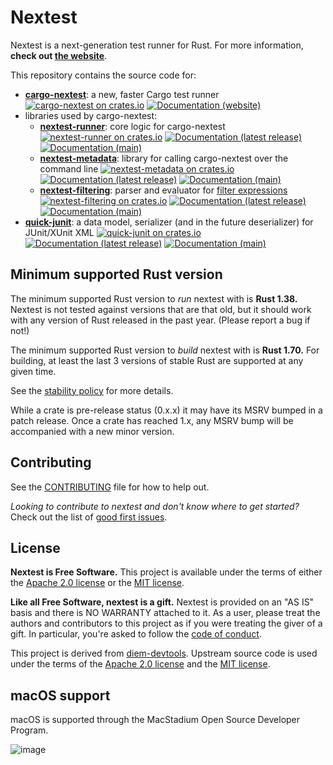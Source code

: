 # Nextest

Nextest is a next-generation test runner for Rust. For more information, **check out [the website](https://nexte.st/)**.

This repository contains the source code for:

* [**cargo-nextest**](cargo-nextest): a new, faster Cargo test runner
  [![cargo-nextest on crates.io](https://img.shields.io/crates/v/cargo-nextest)](https://crates.io/crates/cargo-nextest)
  [![Documentation (website)](https://img.shields.io/badge/docs-nexte.st-blue)](https://nexte.st)
* libraries used by cargo-nextest:
  * [**nextest-runner**](nextest-runner): core logic for cargo-nextest
    [![nextest-runner on crates.io](https://img.shields.io/crates/v/nextest-runner)](https://crates.io/crates/nextest-runner)
    [![Documentation (latest release)](https://img.shields.io/badge/docs-latest-brightgreen)](https://docs.rs/nextest-runner)
    [![Documentation (main)](https://img.shields.io/badge/docs-main-purple)](https://nexte.st/rustdoc/nextest_runner/)
  * [**nextest-metadata**](nextest-metadata): library for calling cargo-nextest over the command line
    [![nextest-metadata on crates.io](https://img.shields.io/crates/v/nextest-metadata)](https://crates.io/crates/nextest-metadata)
    [![Documentation (latest release)](https://img.shields.io/badge/docs-latest-brightgreen)](https://docs.rs/nextest-metadata)
    [![Documentation (main)](https://img.shields.io/badge/docs-main-purple)](https://nexte.st/rustdoc/nextest_metadata)
  * [**nextest-filtering**](nextest-filtering): parser and evaluator for [filter expressions](https://nexte.st/book/filter-expressions)
    [![nextest-filtering on crates.io](https://img.shields.io/crates/v/nextest-filtering)](https://crates.io/crates/nextest-filtering)
    [![Documentation (latest release)](https://img.shields.io/badge/docs-latest-brightgreen)](https://docs.rs/nextest-filtering)
    [![Documentation (main)](https://img.shields.io/badge/docs-main-purple)](https://nexte.st/rustdoc/nextest_filtering)
* [**quick-junit**](quick-junit): a data model, serializer (and in the future deserializer) for JUnit/XUnit XML
  [![quick-junit on crates.io](https://img.shields.io/crates/v/quick-junit)](https://crates.io/crates/quick-junit)
  [![Documentation (latest release)](https://img.shields.io/badge/docs-latest-brightgreen)](https://docs.rs/quick-junit/)
  [![Documentation (main)](https://img.shields.io/badge/docs-main-purple)](https://nexte.st/rustdoc/quick_junit/)

## Minimum supported Rust version

The minimum supported Rust version to *run* nextest with is **Rust 1.38.** Nextest is not tested against versions that are that old, but it should work with any version of Rust released in the past year. (Please report a bug if not!)

The minimum supported Rust version to *build* nextest with is **Rust 1.70.** For building, at least the last 3 versions of stable Rust are supported at any given time.

See the [stability policy](https://nexte.st/book/stability) for more details.

While a crate is pre-release status (0.x.x) it may have its MSRV bumped in a patch release. Once a
crate has reached 1.x, any MSRV bump will be accompanied with a new minor version.

## Contributing

See the [CONTRIBUTING](CONTRIBUTING.md) file for how to help out.

*Looking to contribute to nextest and don't know where to get started?* Check out the list of [good first issues](https://github.com/nextest-rs/nextest/issues?q=is%3Aissue+is%3Aopen+sort%3Aupdated-desc+label%3A%22good+first+issue%22).

## License

**Nextest is Free Software.** This project is available under the terms of either the [Apache 2.0 license](LICENSE-APACHE) or the [MIT
license](LICENSE-MIT).

**Like all Free Software, nextest is a gift.** Nextest is provided on an "AS IS" basis and there is NO WARRANTY attached to it. As a user, please treat the authors and contributors to this project as if you were treating the giver of a gift. In particular, you're asked to follow the [code of conduct](CODE_OF_CONDUCT.md).

This project is derived from [diem-devtools](https://github.com/diem/diem-devtools/). Upstream
source code is used under the terms of the [Apache 2.0
license](https://github.com/diem/diem-devtools/blob/main/LICENSE-APACHE) and the [MIT
license](https://github.com/diem/diem-devtools/blob/main/LICENSE-MIT).

## macOS support

macOS is supported through the MacStadium Open Source Developer Program.

![image](https://uploads-ssl.webflow.com/5ac3c046c82724970fc60918/5c019d917bba312af7553b49_MacStadium-developerlogo.png)
